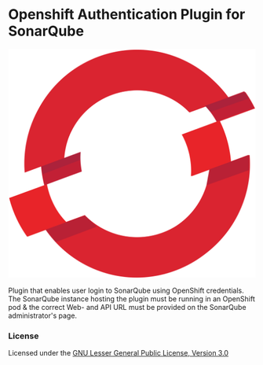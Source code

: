 # Openshift Authentication Plugin for SonarQube 
![alt text](https://github.com/alexlave100/sonarqube-auth-openshift/blob/master/src/main/resources/static/openshift.svg)



Plugin that enables user login to SonarQube using OpenShift credentials. The SonarQube instance hosting the plugin must be running in an OpenShift pod & the correct Web- and API URL must be provided on the SonarQube administrator's page. 


### License

Licensed under the [GNU Lesser General Public License, Version 3.0](http://www.gnu.org/licenses/lgpl.txt)
